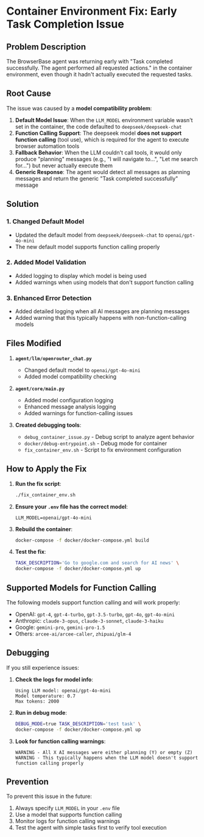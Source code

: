 # Container Environment Fix: Early Task Completion Issue

## Problem Description

The BrowserBase agent was returning early with "Task completed successfully. The agent performed all requested actions." in the container environment, even though it hadn't actually executed the requested tasks.

## Root Cause

The issue was caused by a **model compatibility problem**:

1. **Default Model Issue**: When the `LLM_MODEL` environment variable wasn't set in the container, the code defaulted to `deepseek/deepseek-chat`
2. **Function Calling Support**: The deepseek model **does not support function calling** (tool use), which is required for the agent to execute browser automation tools
3. **Fallback Behavior**: When the LLM couldn't call tools, it would only produce "planning" messages (e.g., "I will navigate to...", "Let me search for...") but never actually execute them
4. **Generic Response**: The agent would detect all messages as planning messages and return the generic "Task completed successfully" message

## Solution

### 1. Changed Default Model
- Updated the default model from `deepseek/deepseek-chat` to `openai/gpt-4o-mini`
- The new default model supports function calling properly

### 2. Added Model Validation
- Added logging to display which model is being used
- Added warnings when using models that don't support function calling

### 3. Enhanced Error Detection
- Added detailed logging when all AI messages are planning messages
- Added warning that this typically happens with non-function-calling models

## Files Modified

1. **`agent/llm/openrouter_chat.py`**
   - Changed default model to `openai/gpt-4o-mini`
   - Added model compatibility checking

2. **`agent/core/main.py`**
   - Added model configuration logging
   - Enhanced message analysis logging
   - Added warnings for function-calling issues

3. **Created debugging tools**:
   - `debug_container_issue.py` - Debug script to analyze agent behavior
   - `docker/debug-entrypoint.sh` - Debug mode for container
   - `fix_container_env.sh` - Script to fix environment configuration

## How to Apply the Fix

1. **Run the fix script**:
   ```bash
   ./fix_container_env.sh
   ```

2. **Ensure your `.env` file has the correct model**:
   ```env
   LLM_MODEL=openai/gpt-4o-mini
   ```

3. **Rebuild the container**:
   ```bash
   docker-compose -f docker/docker-compose.yml build
   ```

4. **Test the fix**:
   ```bash
   TASK_DESCRIPTION='Go to google.com and search for AI news' \
   docker-compose -f docker/docker-compose.yml up
   ```

## Supported Models for Function Calling

The following models support function calling and will work properly:
- OpenAI: `gpt-4`, `gpt-4-turbo`, `gpt-3.5-turbo`, `gpt-4o`, `gpt-4o-mini`
- Anthropic: `claude-3-opus`, `claude-3-sonnet`, `claude-3-haiku`
- Google: `gemini-pro`, `gemini-pro-1.5`
- Others: `arcee-ai/arcee-caller`, `zhipuai/glm-4`

## Debugging

If you still experience issues:

1. **Check the logs for model info**:
   ```
   Using LLM model: openai/gpt-4o-mini
   Model temperature: 0.7
   Max tokens: 2000
   ```

2. **Run in debug mode**:
   ```bash
   DEBUG_MODE=true TASK_DESCRIPTION='test task' \
   docker-compose -f docker/docker-compose.yml up
   ```

3. **Look for function calling warnings**:
   ```
   WARNING - All X AI messages were either planning (Y) or empty (Z)
   WARNING - This typically happens when the LLM model doesn't support function calling properly
   ```

## Prevention

To prevent this issue in the future:
1. Always specify `LLM_MODEL` in your `.env` file
2. Use a model that supports function calling
3. Monitor logs for function calling warnings
4. Test the agent with simple tasks first to verify tool execution